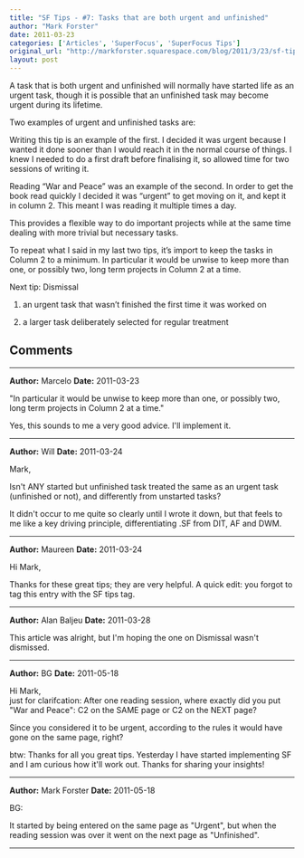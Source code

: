 ```yaml
---
title: "SF Tips - #7: Tasks that are both urgent and unfinished"
author: "Mark Forster"
date: 2011-03-23
categories: ['Articles', 'SuperFocus', 'SuperFocus Tips']
original_url: "http://markforster.squarespace.com/blog/2011/3/23/sf-tips-7-tasks-that-are-both-urgent-and-unfinished.html"
layout: post
---
```


A task that is both urgent and unfinished will normally have started life as an urgent task, though it is possible that an unfinished task may become urgent during its lifetime.

Two examples of urgent and unfinished tasks are:

Writing this tip is an example of the first. I decided it was urgent because I wanted it done sooner than I would reach it in the normal course of things. I knew I needed to do a first draft before finalising it, so allowed time for two sessions of writing it.

Reading “War and Peace” was an example of the second. In order to get the book read quickly I decided it was “urgent” to get moving on it, and kept it in column 2. This meant I was reading it multiple times a day.

This provides a flexible way to do important projects while at the same time dealing with more trivial but necessary tasks.

To repeat what I said in my last two tips, it’s import to keep the tasks in Column 2 to a minimum. In particular it would be unwise to keep more than one, or possibly two, long term projects in Column 2 at a time.

Next tip: Dismissal

1. an urgent task that wasn’t finished the first time it was worked on

2. a larger task deliberately selected for regular treatment


## Comments

---

**Author:** Marcelo
**Date:** 2011-03-23

"In particular it would be unwise to keep more than one, or possibly two, long term projects in Column 2 at a time."  
  
Yes, this sounds to me a very good advice. I'll implement it.

---

**Author:** Will
**Date:** 2011-03-24

Mark,  
  
Isn't ANY started but unfinished task treated the same as an urgent task (unfinished or not), and differently from unstarted tasks?  
  
It didn't occur to me quite so clearly until I wrote it down, but that feels to me like a key driving principle, differentiating .SF from DIT, AF and DWM.

---

**Author:** Maureen
**Date:** 2011-03-24

Hi Mark,   
  
Thanks for these great tips; they are very helpful. A quick edit: you forgot to tag this entry with the SF tips tag.

---

**Author:** Alan Baljeu
**Date:** 2011-03-28

This article was alright, but I'm hoping the one on Dismissal wasn't dismissed.

---

**Author:** BG
**Date:** 2011-05-18

Hi Mark,  
just for clarifcation: After one reading session, where exactly did you put "War and Peace": C2 on the SAME page or C2 on the NEXT page?  
  
Since you considered it to be urgent, according to the rules it would have gone on the same page, right?  
  
btw: Thanks for all you great tips. Yesterday I have started implementing SF and I am curious how it'll work out. Thanks for sharing your insights!

---

**Author:** Mark Forster
**Date:** 2011-05-18

BG:  
  
It started by being entered on the same page as "Urgent", but when the reading session was over it went on the next page as "Unfinished".

---
